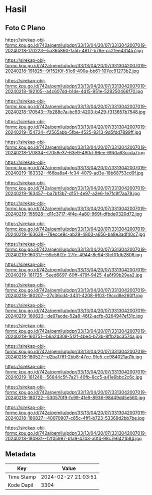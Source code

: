 # Hasil

## Foto C Plano

https://sirekap-obj-formc.kpu.go.id/742a/pemilu/pdpr/33/13/04/20/07/3313042007019-20240218-170223--5a365860-1a5b-4817-b78e-cc21ee431457.jpg

https://sirekap-obj-formc.kpu.go.id/742a/pemilu/pdpr/33/13/04/20/07/3313042007019-20240218-191825--9f152f0f-51c6-490a-bb61-107ec91273b2.jpg

https://sirekap-obj-formc.kpu.go.id/742a/pemilu/pdpr/33/13/04/20/07/3313042007019-20240218-192105--a4c607dd-b1de-4d15-951e-528250466f70.jpg

https://sirekap-obj-formc.kpu.go.id/742a/pemilu/pdpr/33/13/04/20/07/3313042007019-20240218-170543--7b288c7a-bc93-4203-b429-f313657b7548.jpg

https://sirekap-obj-formc.kpu.go.id/742a/pemilu/pdpr/33/13/04/20/07/3313042007019-20240219-154724--f2565abb-5fbe-4525-8213-9d5fdd7899ff.jpg

https://sirekap-obj-formc.kpu.go.id/742a/pemilu/pdpr/33/13/04/20/07/3313042007019-20240218-170834--f7059e37-63e9-490d-96ee-69b1a63ccda7.jpg

https://sirekap-obj-formc.kpu.go.id/742a/pemilu/pdpr/33/13/04/20/07/3313042007019-20240219-163332--f66ba8a4-fc34-4079-ad3e-18b68753cd9f.jpg

https://sirekap-obj-formc.kpu.go.id/742a/pemilu/pdpr/33/13/04/20/07/3313042007019-20240219-163457--ba7bf3b7-d151-4e97-a2e6-1e7fc9f7aa78.jpg

https://sirekap-obj-formc.kpu.go.id/742a/pemilu/pdpr/33/13/04/20/07/3313042007019-20240219-155928--d11c3717-4f4e-4a80-969f-dfbde0320d72.jpg

https://sirekap-obj-formc.kpu.go.id/742a/pemilu/pdpr/33/13/04/20/07/3313042007019-20240219-163638--78ecce9c-ab29-4803-a656-ba8e3adf40c7.jpg

https://sirekap-obj-formc.kpu.go.id/742a/pemilu/pdpr/33/13/04/20/07/3313042007019-20240219-160317--59c56f2e-27fe-4944-8e94-3fef01db2806.jpg

https://sirekap-obj-formc.kpu.go.id/742a/pemilu/pdpr/33/13/04/20/07/3313042007019-20240219-161725--5eed6697-60ff-479f-9425-4a6f99b29ea2.jpg

https://sirekap-obj-formc.kpu.go.id/742a/pemilu/pdpr/33/13/04/20/07/3313042007019-20240218-180207--27c36cd4-3431-4208-9f03-19ccd8e260ff.jpg

https://sirekap-obj-formc.kpu.go.id/742a/pemilu/pdpr/33/13/04/20/07/3313042007019-20240219-160623--de97acde-52a8-46f2-acfb-8264947ef31c.jpg

https://sirekap-obj-formc.kpu.go.id/742a/pemilu/pdpr/33/13/04/20/07/3313042007019-20240219-160751--b6a24309-512f-4be4-b73b-8ffb2bc3574a.jpg

https://sirekap-obj-formc.kpu.go.id/742a/pemilu/pdpr/33/13/04/20/07/3313042007019-20240218-180527--d2ba1761-2bb8-47ee-9fc5-ec984021ad1b.jpg

https://sirekap-obj-formc.kpu.go.id/742a/pemilu/pdpr/33/13/04/20/07/3313042007019-20240219-161248--56844c5f-7a21-40fb-8cc5-a41e6bbc2c6c.jpg

https://sirekap-obj-formc.kpu.go.id/742a/pemilu/pdpr/33/13/04/20/07/3313042007019-20240218-180722--530570f9-fc99-41e9-8936-98d49dd5e560.jpg

https://sirekap-obj-formc.kpu.go.id/742a/pemilu/pdpr/33/13/04/20/07/3313042007019-20240218-180827--40070907-c85c-4ff1-b723-53369d2bb7be.jpg

https://sirekap-obj-formc.kpu.go.id/742a/pemilu/pdpr/33/13/04/20/07/3313042007019-20240218-180931--12f05997-b1a9-4743-a0f4-98c7e6421b84.jpg


## Metadata

| Key        | Value               |
| ---------- | ------------------- |
| Time Stamp | 2024-02-27 21:03:51 |
| Kode Dapil | 3304                |



